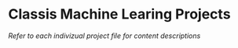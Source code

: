 # Classis Machine Learing Projects

*Refer to each indivizual project file for content descriptions*
